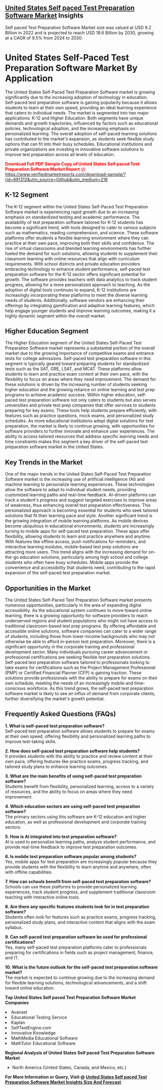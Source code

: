 <h2><a href="https://www.verifiedmarketreports.com/download-sample/?rid=891312&amp;utm_source=Github&amp;utm_medium=218" target="_blank">United States Self paced Test Preparation Software Market</a> Insights</h2><p>Self paced Test Preparation Software Market size was valued at USD 9.2 Billion in 2022 and is projected to reach USD 18.6 Billion by 2030, growing at a CAGR of 9.5% from 2024 to 2030.</p><p><h1>United States Self-Paced Test Preparation Software Market By Application</h1> <p>The United States Self-Paced Test Preparation Software market is growing significantly due to the increasing adoption of technology in education. Self-paced test preparation software is gaining popularity because it allows students to learn at their own speed, providing an ideal learning experience that caters to individual needs. The market is segmented into two major applications: K-12 and Higher Education. Both segments have unique demands and growth trajectories, influenced by factors such as educational policies, technological adoption, and the increasing emphasis on personalized learning. The overall adoption of self-paced learning solutions has contributed to the market's expansion, as students seek flexible study options that can fit into their busy schedules. Educational institutions and private organizations are investing in innovative software solutions to improve test preparation across all levels of education. <p><span class=""><span style="color: #ff0000;"><strong>Download Full PDF Sample Copy of United States Self paced Test Preparation Software Market Report</strong> @ </span><a href="https://www.verifiedmarketreports.com/download-sample/?rid=891312&amp;utm_source=Github&amp;utm_medium=218" target="_blank">https://www.verifiedmarketreports.com/download-sample/?rid=891312&amp;utm_source=Github&amp;utm_medium=218</a></span></p></p> <h2>K-12 Segment</h2> <p>The K-12 segment within the United States Self-Paced Test Preparation Software market is experiencing rapid growth due to an increasing emphasis on standardized testing and academic performance. The availability of test preparation software tailored for K-12 students has become a significant trend, with tools designed to cater to various subjects such as mathematics, reading comprehension, and science. These software platforms offer students a flexible learning environment where they can practice at their own pace, improving both their skills and confidence. The rise of virtual classrooms and blended learning environments has further fueled the demand for such solutions, allowing students to supplement their classroom learning with online resources that align with curriculum requirements. With school districts and private education providers embracing technology to enhance student performance, self-paced test preparation software for the K-12 sector offers significant potential for growth. The software provides teachers with data analytics to track student progress, allowing for a more personalized approach to teaching. As the adoption of digital tools continues to expand, K-12 institutions are increasingly incorporating these platforms to meet the diverse learning needs of students. Additionally, software vendors are enhancing their offerings by integrating gamification and adaptive learning features, which help engage younger students and improve learning outcomes, making it a highly dynamic segment within the overall market.</p> <h2>Higher Education Segment</h2> <p>The Higher Education segment of the United States Self-Paced Test Preparation Software market represents a substantial portion of the overall market due to the growing importance of competitive exams and entrance tests for college admissions. Self-paced test preparation software in this segment is typically geared toward preparing students for standardized tests such as the SAT, GRE, LSAT, and MCAT. These platforms allow students to learn and practice exam content at their own pace, with the flexibility to focus on areas where they need improvement. The demand for these solutions is driven by the increasing number of students seeking higher education and the growing reliance on online learning and test prep programs to achieve academic success. Within higher education, self-paced test preparation software not only caters to students but also serves universities and private test prep companies that offer services to students preparing for key exams. These tools help students prepare efficiently, with features such as practice questions, mock exams, and personalized study schedules. As more educational institutions adopt digital solutions for test preparation, the market is likely to continue growing, with opportunities for software providers to further innovate and enhance user experiences. The ability to access tailored resources that address specific learning needs and time constraints makes this segment a key driver of the self-paced test preparation software market in the United States.</p> <h2>Key Trends in the Market</h2> <p>One of the major trends in the United States Self-Paced Test Preparation Software market is the increasing use of artificial intelligence (AI) and machine learning to personalize learning experiences. These technologies allow the software to adapt to individual student needs, providing customized learning paths and real-time feedback. AI-driven platforms can track a student's progress and suggest targeted exercises to improve areas of weakness, thus enhancing overall test preparation effectiveness. This personalized approach is becoming essential for students who seek tailored solutions that fit their learning pace and style. Another significant trend is the growing integration of mobile learning platforms. As mobile devices become ubiquitous in educational environments, students are increasingly turning to mobile apps for self-paced test preparation. These apps offer flexibility, allowing students to learn and practice anywhere and anytime. With features like offline access, push notifications for reminders, and interactive learning modules, mobile-based test prep solutions are attracting more users. This trend aligns with the increasing demand for on-the-go education solutions, particularly among high school and college students who often have busy schedules. Mobile apps provide the convenience and accessibility that students need, contributing to the rapid expansion of the self-paced test preparation market.</p> <h2>Opportunities in the Market</h2> <p>The United States Self-Paced Test Preparation Software market presents numerous opportunities, particularly in the area of expanding digital accessibility. As the educational system continues to move toward online learning, there is a growing opportunity for software providers to reach underserved regions and student populations who might not have access to traditional classroom-based test prep programs. By offering affordable and accessible online solutions, software companies can cater to a wider range of students, including those from lower-income backgrounds who may not otherwise be able to afford in-person test preparation. Moreover, there is a significant opportunity in the corporate training and professional development sector. Many individuals pursuing career advancement or professional certifications are seeking flexible test preparation solutions. Self-paced test preparation software tailored to professionals looking to take exams for certifications such as the Project Management Professional (PMP) or Certified Financial Planner (CFP) is gaining traction. These solutions provide professionals with the ability to prepare for exams on their own schedule, meeting the needs of an increasingly mobile and time-conscious workforce. As this trend grows, the self-paced test preparation software market is likely to see an influx of demand from corporate clients, further diversifying the market's growth potential.</p> <h2>Frequently Asked Questions (FAQs)</h2> <p><b>1. What is self-paced test preparation software?</b><br>Self-paced test preparation software allows students to prepare for exams at their own speed, offering flexibility and personalized learning paths to improve test-taking skills.</p> <p><b>2. How does self-paced test preparation software help students?</b><br>It provides students with the ability to practice and review content at their own pace, offering features like practice exams, progress tracking, and tailored study plans to enhance learning outcomes.</p> <p><b>3. What are the main benefits of using self-paced test preparation software?</b><br>Students benefit from flexibility, personalized learning, access to a variety of resources, and the ability to focus on areas where they need improvement.</p> <p><b>4. Which education sectors are using self-paced test preparation software?</b><br>The primary sectors using this software are K-12 education and higher education, as well as professional development and corporate training sectors.</p> <p><b>5. How is AI integrated into test preparation software?</b><br>AI is used to personalize learning paths, analyze student performance, and provide real-time feedback to improve test preparation outcomes.</p> <p><b>6. Is mobile test preparation software popular among students?</b><br>Yes, mobile apps for test preparation are increasingly popular because they provide students with the flexibility to learn anytime and anywhere, often with offline capabilities.</p> <p><b>7. How can schools benefit from self-paced test preparation software?</b><br>Schools can use these platforms to provide personalized learning experiences, track student progress, and supplement traditional classroom teaching with interactive online tools.</p> <p><b>8. Are there any specific features students look for in test preparation software?</b><br>Students often look for features such as practice exams, progress tracking, personalized study plans, and interactive content that aligns with the exam syllabus.</p> <p><b>9. Can self-paced test preparation software be used for professional certifications?</b><br>Yes, many self-paced test preparation platforms cater to professionals preparing for certifications in fields such as project management, finance, and IT.</p> <p><b>10. What is the future outlook for the self-paced test preparation software market?</b><br>The market is expected to continue growing due to the increasing demand for flexible learning solutions, technological advancements, and a shift toward online education.</p> </p><p><strong>Top United States Self paced Test Preparation Software Market Companies</strong></p><div data-test-id=""><p><li>Avanset</li><li> Educational Testing Service</li><li> Kaplan</li><li> SelfTestEngine.com</li><li> Innovative Knowledge</li><li> MathMedia Educational Software</li><li> MathTutor Educational Software</li></p><div><strong>Regional Analysis of&nbsp;United States Self paced Test Preparation Software Market</strong></div><ul><li dir="ltr"><p dir="ltr">North America&nbsp;(United States, Canada, and Mexico, etc.)</p></li></ul><p><strong>For More Information or Query, Visit @&nbsp;</strong><strong><a href="https://www.verifiedmarketreports.com/product/self-paced-test-preparation-software-market/?utm_source=Github&amp;utm_medium=218" target="_blank">United States Self paced Test Preparation Software Market Insights Size And Forecast</a></strong></p></div>
